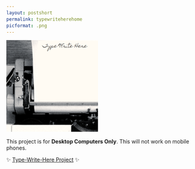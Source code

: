 ```yaml
---
layout: postshort
permalink: typewriteherehome
picformat: .png
---
```


<a href="{{ page.url }}"> ![image](/img/typewriteherehome.png) </a>

This project is for **Desktop Computers Only**. This will not work on mobile phones.

✨ [Type-Write-Here Project](https://sorcerawr.com/typewritehere) ✨

